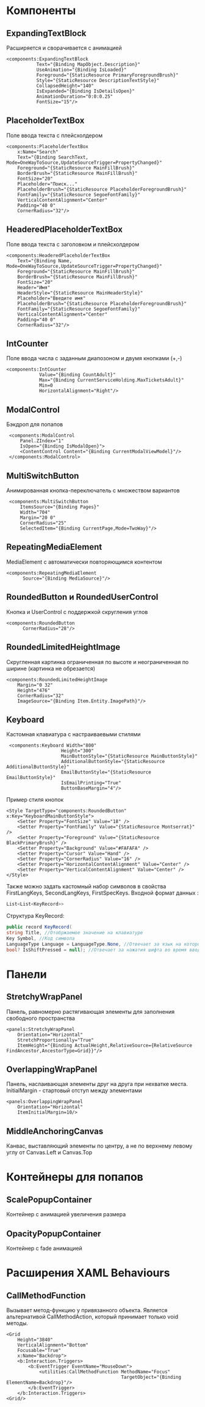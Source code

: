 
# Компоненты
## ExpandingTextBlock
Расширяется и сворачивается с анимацией
```XAML
<components:ExpandingTextBlock
           Text="{Binding MapObject.Description}"
           UseAnimation="{Binding IsLoaded}"
           Foreground="{StaticResource PrimaryForegroundBrush}"
           Style="{StaticResource DescriptionTextStyle}"
           CollapsedHeight="140"
           IsExpanded="{Binding IsDetailsOpen}"
           AnimationDuration="0:0:0.25"
           FontSize="15"/>
```
## PlaceholderTextBox
Поле ввода текста с плейсхолдером
```XAML
<components:PlaceholderTextBox
    x:Name="Search"
    Text="{Binding SearchText, Mode=OneWayToSource,UpdateSourceTrigger=PropertyChanged}"
    Foreground="{StaticResource MainFillBrush}"
    BorderBrush="{StaticResource MainFillBrush}"
    FontSize="20"
    Placeholder="Поиск..."
    PlaceholderBrush="{StaticResource PlaceholderForegroundBrush}"
    FontFamily="{StaticResource SegoeFontFamily}"
    VerticalContentAlignment="Center"
    Padding="40 0"
    CornerRadius="32"/>
```

## HeaderedPlaceholderTextBox
Поле ввода текста с заголовком и плейсхолдером
```XAML
<components:HeaderedPlaceholderTextBox
    Text="{Binding Name, Mode=OneWayToSource,UpdateSourceTrigger=PropertyChanged}"
    Foreground="{StaticResource MainFillBrush}"
    BorderBrush="{StaticResource MainFillBrush}"
    FontSize="20"
    Header="Имя"
    HeaderStyle="{StaticResource MainHeaderStyle}"
    Placeholder="Введите имя"
    PlaceholderBrush="{StaticResource PlaceholderForegroundBrush}"
    FontFamily="{StaticResource SegoeFontFamily}"
    VerticalContentAlignment="Center"
    Padding="40 0"
    CornerRadius="32"/>
```
## IntCounter
Поле ввода числа с заданным диапозоном и двумя кнопками (+,-)
```XAML
<components:IntCounter
            Value="{Binding CountAdult}"
            Max="{Binding CurrentServiceHolding.MaxTicketsAdult}"
            Min=0
            HorizontalAlignment="Right"/>
```
## ModalControl
Бэкдроп для попапов
```XAML
 <components:ModalControl 
     Panel.ZIndex="1"
     IsOpen="{Binding IsModalOpen}">
     <ContentControl Content="{Binding CurrentModalViewModel}"/>
 </components:ModalControl>
```
## MultiSwitchButton
Анимированная кнопка-переключатель с множеством вариантов
```XAML
 <components:MultiSwitchButton
     ItemsSource="{Binding Pages}"
     Width="704"
     Margin="20 0"
     CornerRadius="25"
     SelectedItem="{Binding CurrentPage,Mode=TwoWay}"/>
```
## RepeatingMediaElement
MediaElement с автоматически повторяющимся контентом
```XAML
<components:RepeatingMediaElement
      Source="{Binding MediaSource}"/>
```
## RoundedButton и RoundedUserControl
Кнопка и UserControl с поддержкой скругления углов
```XAML
<components:RoundedButton
      CornerRadius="28"/>
```
## RoundedLimitedHeightImage
Скругленная картинка ограниченная по высоте и неограниченная по ширине (картинка не обрезается)
```XAML
<components:RoundedLimitedHeightImage
    Margin="0 32"
    Height="476"
    CornerRadius="32"
    ImageSource="{Binding Item.Entity.ImagePath}"/>
```
## Keyboard
Кастомная клавиатура с настраиваевыми стилями
```XAML
 <components:Keyboard Width="800"
                    Height="300"
                    MainButtonStyle="{StaticResource MainButtonStyle}"
                    AdditionalButtonStyle="{StaticResource AdditionalButtonStyle}"
                    EmailButtonStyle="{StaticResource EmailButtonStyle}"
                    IsEmailPrinting="True"
                    ButtonBaseMargin="4"/>
```
Пример стиля кнопок
```XAML
<Style TargetType="components:RoundedButton" x:Key="KeyboardMainButtonStyle">
    <Setter Property="FontSize" Value="18" />
    <Setter Property="FontFamily" Value="{StaticResource Montserrat}" />
    <Setter Property="Foreground" Value="{StaticResource BlackPrimaryBrush}" />
    <Setter Property="Background" Value="#FAFAFA" />
    <Setter Property="Cursor" Value="Hand" />
    <Setter Property="CornerRadius" Value="16" />
    <Setter Property="HorizontalContentAlignment" Value="Center" />
    <Setter Property="VerticalContentAlignment" Value="Center" />
</Style>
```
Также можно задать кастомный набор символов в свойства FirstLangKeys, SecondLangKeys, FirstSpecKeys. 
Входной формат данных :
```C# 
List<List<KeyRecord>>
```
Структура KeyRecord:
```C#
public record KeyRecord(
string Title, //Отобржаемое значение на клавиатуре
Key Symbol, //Код символа
LanguageType Language = LanguageType.None, //Отвечает за язык на котором нужно вводить символ
bool? IsShiftPressed = null); //Отвечает за нажатия шифта во время ввода символа
```

# Панели
## StretchyWrapPanel
Панель, равномерно растягивающая элементы для заполнения свободного пространства
```XAML
<panels:StretchyWrapPanel
    Orientation="Horizontal"
    StretchProportionally="True"
    ItemHeight="{Binding ActualHeight,RelativeSource={RelativeSource FindAncestor,AncestorType=Grid}}"/>
```
## OverlappingWrapPanel
Панель, наслаивающая элементы друг на друга при нехватке места. InitialMargin - стартовый отступ между элементами
```XAML
<panels:OverlappingWrapPanel
    Orientation="Horizontal"
    ItemInitialMargin=10/>
```
## MiddleAnchoringCanvas
Канвас, выставляющий элементы по центру, а не по верхнему левому углу от Canvas.Left и Canvas.Top

# Контейнеры для попапов
## ScalePopupContainer
Контейнер с анимацией увеличения размера

## OpacityPopupContainer
Контейнер с fade анимацией  

# Расширения XAML Behaviours
## CallMethodFunction
Вызывает метод-функцию у привязанного объекта. Является альтернативой CallMethodAction, который принимает только void методы.
```XAML
<Grid
    Height="3840"
    VerticalAlignment="Bottom"
    Focusable="True"
    x:Name="Backdrop">
    <b:Interaction.Triggers>
        <b:EventTrigger EventName="MouseDown">
            <utilities:CallMethodFunction MethodName="Focus" 
                                          TargetObject="{Binding ElementName=Backdrop}"/>
        </b:EventTrigger>
    </b:Interaction.Triggers>
<Grid/>
```


